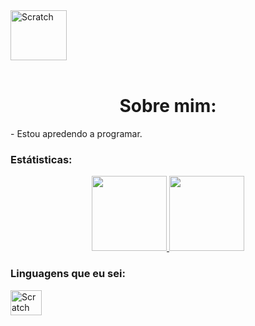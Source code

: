 <div>
<img align="center" alt="Scratch" height="80" width="90" src="https://media.discordapp.net/attachments/885873816159543357/978323191183319091/kindpng_1024078.png">
</div><br>

<div>
<h1 align="center">Sobre mim:</h1>
- Estou apredendo a programar.
  
 ### Estátisticas:
<div align="center">
  <a href="https://github.com/samzitu">
    <img height="120em" src="https://github-readme-stats.vercel.app/api?username=samzitu&count_private=true&include_all_commits=true&show_icons=true&theme=dark&hide_border=false&show_owner=true"/>
    <img height="120em" src="https://github-readme-stats.vercel.app/api/top-langs/?username=samzitu&theme=dark&hide_border=false&&layout=compact"/>
  </a>
</div>
  
### Linguagens que eu sei:
<div>
<img align="center" alt="Scratch" height="40" width="50" src="https://img.shields.io/badge/Scratch-4097FF?style-for-the-b adge&logo-Scratch&logoColor-white">
</div><br>
